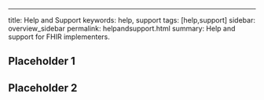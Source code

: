 ---
title: Help and Support
keywords: help, support
tags: [help,support]
sidebar: overview_sidebar
permalink: helpandsupport.html
summary: Help and support for FHIR implementers.

## Placeholder 1



## Placeholder 2


